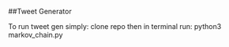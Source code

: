 ##Tweet Generator

To run tweet gen simply:
    clone repo
    then in terminal run:
        python3 markov_chain.py